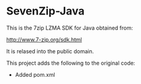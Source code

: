 SevenZip-Java
=============

This is the 7zip LZMA SDK for Java obtained from:

http://www.7-zip.org/sdk.html

It is relased into the public domain.


This project adds the following to the original code:

* Added pom.xml
